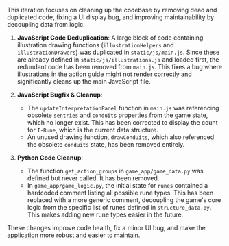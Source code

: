 This iteration focuses on cleaning up the codebase by removing dead and duplicated code, fixing a UI display bug, and improving maintainability by decoupling data from logic.

1.  **JavaScript Code Deduplication**: A large block of code containing illustration drawing functions (`illustrationHelpers` and `illustrationDrawers`) was duplicated in `static/js/main.js`. Since these are already defined in `static/js/illustrations.js` and loaded first, the redundant code has been removed from `main.js`. This fixes a bug where illustrations in the action guide might not render correctly and significantly cleans up the main JavaScript file.

2.  **JavaScript Bugfix & Cleanup**:
    *   The `updateInterpretationPanel` function in `main.js` was referencing obsolete `sentries` and `conduits` properties from the game state, which no longer exist. This has been corrected to display the count for `I-Rune`, which is the current data structure.
    *   An unused drawing function, `drawConduits`, which also referenced the obsolete `conduits` state, has been removed entirely.

3.  **Python Code Cleanup**:
    *   The function `get_action_groups` in `game_app/game_data.py` was defined but never called. It has been removed.
    *   In `game_app/game_logic.py`, the initial state for `runes` contained a hardcoded comment listing all possible rune types. This has been replaced with a more generic comment, decoupling the game's core logic from the specific list of runes defined in `structure_data.py`. This makes adding new rune types easier in the future.

These changes improve code health, fix a minor UI bug, and make the application more robust and easier to maintain.